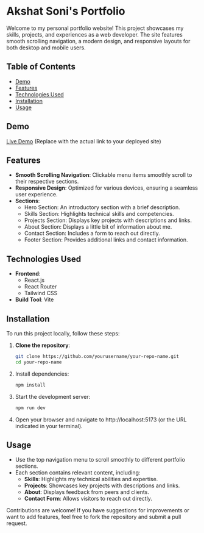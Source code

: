# Akshat Soni's Portfolio

Welcome to my personal portfolio website! This project showcases my skills, projects, and experiences as a web developer. The site features smooth scrolling navigation, a modern design, and responsive layouts for both desktop and mobile users.

## Table of Contents
- [Demo](#demo)
- [Features](#features)
- [Technologies Used](#technologies-used)
- [Installation](#installation)
- [Usage](#usage)

## Demo

[Live Demo](https://new-portfolio-sand-theta.vercel.app/)  (Replace with the actual link to your deployed site)


## Features
- **Smooth Scrolling Navigation**: Clickable menu items smoothly scroll to their respective sections.
- **Responsive Design**: Optimized for various devices, ensuring a seamless user experience.
- **Sections**:
  - Hero Section: An introductory section with a brief description.
  - Skills Section: Highlights technical skills and competencies.
  - Projects Section: Displays key projects with descriptions and links.
  - About Section: Displays a little bit of information about me.
  - Contact Section: Includes a form to reach out directly.
  - Footer Section: Provides additional links and contact information.

## Technologies Used
- **Frontend**: 
  - React.js
  - React Router
  - Tailwind CSS
- **Build Tool**: Vite

## Installation

To run this project locally, follow these steps:

1. **Clone the repository**:
   ```bash
   git clone https://github.com/yourusername/your-repo-name.git
   cd your-repo-name
2. Install dependencies:
   ```bash
   npm install
3. Start the development server:
   ```bash
   npm run dev
4. Open your browser and navigate to http://localhost:5173 (or the URL indicated in your terminal).

## Usage
- Use the top navigation menu to scroll smoothly to different portfolio sections.
- Each section contains relevant content, including:
  - **Skills**: Highlights my technical abilities and expertise.
  - **Projects**: Showcases key projects with descriptions and links.
  - **About**: Displays feedback from peers and clients.
  - **Contact Form**: Allows visitors to reach out directly.

Contributions are welcome! If you have suggestions for improvements or want to add features, feel free to fork the repository and submit a pull request.
